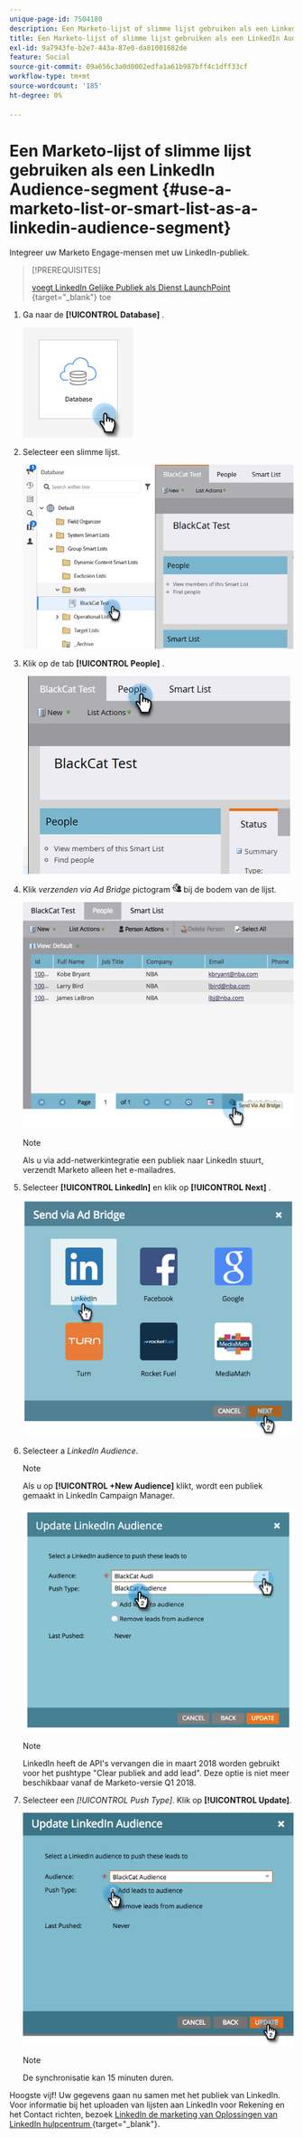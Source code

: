 ```yaml
---
unique-page-id: 7504180
description: Een Marketo-lijst of slimme lijst gebruiken als een LinkedIn Audience-segment - Marketo Docs - Productdocumentatie
title: Een Marketo-lijst of slimme lijst gebruiken als een LinkedIn Audience-segment
exl-id: 9a7943fe-b2e7-443a-87e0-da01001682de
feature: Social
source-git-commit: 09a656c3a0d0002edfa1a61b987bff4c1dff33cf
workflow-type: tm+mt
source-wordcount: '185'
ht-degree: 0%

---
```


# Een Marketo-lijst of slimme lijst gebruiken als een LinkedIn Audience-segment {#use-a-marketo-list-or-smart-list-as-a-linkedin-audience-segment}

Integreer uw Marketo Engage-mensen met uw LinkedIn-publiek.

>[!PREREQUISITES]
>
>[ voegt LinkedIn Gelijke Publiek als Dienst LaunchPoint ](/help/marketo/product-docs/demand-generation/ad-network-integrations/add-linkedin-matched-audiences-as-a-launchpoint-service.md){target="_blank"} toe

1. Ga naar de **[!UICONTROL Database]** .

   ![](assets/list-as-a-linkedin-audience-segment-1.png)

1. Selecteer een slimme lijst.

   ![](assets/list-as-a-linkedin-audience-segment-2.png)

1. Klik op de tab **[!UICONTROL People]** .

   ![](assets/list-as-a-linkedin-audience-segment-3.png)

1. Klik _verzenden via Ad Bridge_ pictogram ![ - ](assets/icon-ad-bridge.png) bij de bodem van de lijst.

   ![](assets/list-as-a-linkedin-audience-segment-4.png)

   >[!NOTE]
   >
   >Als u via add-netwerkintegratie een publiek naar LinkedIn stuurt, verzendt Marketo alleen het e-mailadres.

1. Selecteer **[!UICONTROL LinkedIn]** en klik op **[!UICONTROL Next]** .

   ![](assets/list-as-a-linkedin-audience-segment-5.png)

1. Selecteer a _LinkedIn Audience_.

   >[!NOTE]
   >
   >Als u op **[!UICONTROL +New Audience]** klikt, wordt een publiek gemaakt in LinkedIn Campaign Manager.

   ![](assets/list-as-a-linkedin-audience-segment-6.png)

   >[!NOTE]
   >
   >LinkedIn heeft de API&#39;s vervangen die in maart 2018 worden gebruikt voor het pushtype &quot;Clear publiek and add lead&quot;. Deze optie is niet meer beschikbaar vanaf de Marketo-versie Q1 2018.

1. Selecteer een _[!UICONTROL Push Type]_. Klik op **[!UICONTROL Update]**.

   ![](assets/list-as-a-linkedin-audience-segment-7.png)

   >[!NOTE]
   >
   >De synchronisatie kan 15 minuten duren.

Hoogste vijf! Uw gegevens gaan nu samen met het publiek van LinkedIn. Voor informatie bij het uploaden van lijsten aan LinkedIn voor Rekening en het Contact richten, bezoek [ LinkedIn de marketing van Oplossingen van LinkedIn hulpcentrum ](https://www.linkedin.com/help/lms/answer/73938?query=ad%20segment){target="_blank"}.
